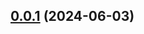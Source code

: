 ## [0.0.1](https://github.com/Mara-Li/obsidian-customizable-menu/compare/2.2.0...0.0.1) (2024-06-03)